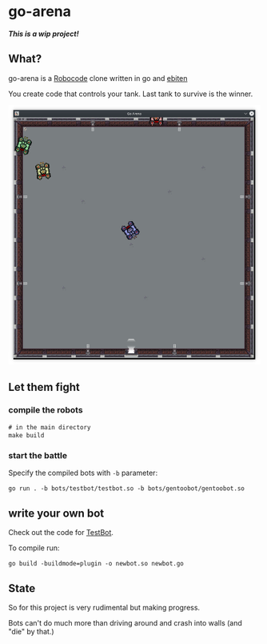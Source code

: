 # go-arena

_***This is a wip project!***_

## What?
go-arena is a [Robocode](https://robocode.sourceforge.io/) clone written in go and [ebiten](https://ebiten.org/)

You create code that controls your tank.
Last tank to survive is the winner.

![screenshot The arena](img/screenshot.png)

## Let them fight

### compile the robots

    # in the main directory
    make build

### start the battle

Specify the compiled bots with `-b` parameter:

    go run . -b bots/testbot/testbot.so -b bots/gentoobot/gentoobot.so

## write your own bot

Check out the code for [TestBot](bots/testbot.go).

To compile run:

    go build -buildmode=plugin -o newbot.so newbot.go

## State

So for this project is very rudimental but making progress.

Bots can't do much more than driving around and crash into walls (and "die" by that.)
